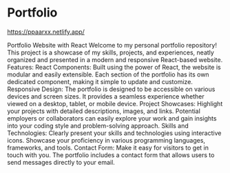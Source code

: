 # Portfolio
https://ppaarxx.netlify.app/

Portfolio Website with React
Welcome to my personal portfolio repository! This project is a showcase of my skills, projects, and experiences, neatly organized and presented in a modern and responsive React-based website.
Features:
React Components: Built using the power of React, the website is modular and easily extensible. Each section of the portfolio has its own dedicated component, making it simple to update and customize.
Responsive Design: The portfolio is designed to be accessible on various devices and screen sizes. It provides a seamless experience whether viewed on a desktop, tablet, or mobile device.
Project Showcases: Highlight your projects with detailed descriptions, images, and links. Potential employers or collaborators can easily explore your work and gain insights into your coding style and problem-solving approach.
Skills and Technologies: Clearly present your skills and technologies using interactive icons. Showcase your proficiency in various programming languages, frameworks, and tools.
Contact Form: Make it easy for visitors to get in touch with you. The portfolio includes a contact form that allows users to send messages directly to your email.
